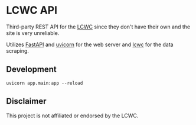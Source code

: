 # LCWC API

Third-party REST API for the [LCWC](https://www.lcwc911.us/live-incident-list) since they don't have their own and the site is very unreliable.

Utilizes [FastAPI](https://fastapi.tiangolo.com/) and [uvicorn](https://www.uvicorn.org/) for the web server and [lcwc](https://pypi.org/project/lcwc/) for the data scraping.



## Development 

    uvicorn app.main:app --reload


## Disclaimer

This project is not affiliated or endorsed by the LCWC.